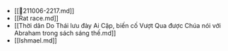 - [[💬211006-2217.md]]
- [[Rat race.md]]
- [[Thời dân Do Thái lưu đày Ai Cập, biến cố Vượt Qua được Chúa nói với Abraham trong sách sáng thế.md]]
- [[Ishmael.md]]
